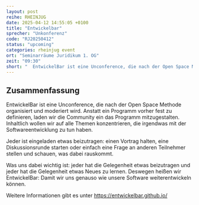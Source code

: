 ```yaml
---
layout: post
reihe: RHEINJUG
date: 2025-04-12 14:55:05 +0100
title: "Entwickelbar"
sprecher: "Unkonferenz"
code: "RJ20250412"
status: "upcoming"
categories: rheinjug event
ort: "Seminarräume Juridikum 1. OG"
zeit: "09:30"
short: "  EntwickelBar ist eine Unconference, die nach der Open Space Methode organisiert und moderiert wird. Anstatt ein Programm vorher fest zu definieren, laden wir die Community ein das Programm mitzugestalten. Inhaltlich wollen wir auf alle ..."
---
```


## Zusammenfassung


 EntwickelBar ist eine Unconference, die nach der Open Space Methode organisiert und moderiert wird. Anstatt ein Programm vorher fest zu definieren, laden wir die Community ein das Programm mitzugestalten. Inhaltlich wollen wir auf alle Themen konzentrieren, die irgendwas mit der Softwareentwicklung zu tun haben.

Jeder ist eingeladen etwas beizutragen: einen Vortrag halten, eine Diskussionsrunde starten oder einfach eine Frage an anderen Teilnehmer stellen und schauen, was dabei rauskommt.

Was uns dabei wichtig ist: jeder hat die Gelegenheit etwas beizutragen und jeder hat die Gelegenheit etwas Neues zu lernen. Deswegen heißen wir EntwickelBar: Damit wir uns genauso wie unsere Software weiterentwickeln können. 

Weitere Informationen gibt es unter https://entwickelbar.github.io/


